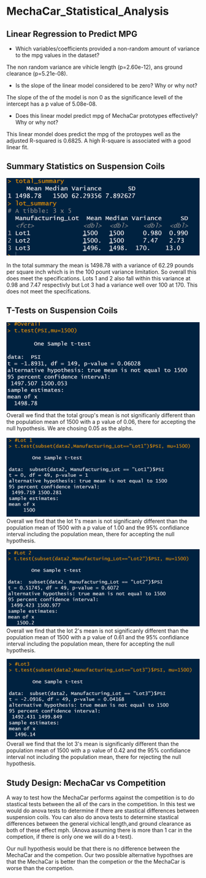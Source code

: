 # MechaCar_Statistical_Analysis

## Linear Regression to Predict MPG

*  Which variables/coefficients provided a non-random amount of variance to the mpg values in the dataset?

The non random variance are vihicle length (p=2.60e-12), ans ground clearance (p=5.21e-08).

* Is the slope of the linear model considered to be zero? Why or why not?

The slope of the of the model is non 0 as the significance levell of the intercept has a p value of 5.08e-08. 

* Does this linear model predict mpg of MechaCar prototypes effectively? Why or why not?

This linear mondel does predict the mpg of the protoypes well as the adjusted R-squared is 0.6825. A high R-square is associated with a good linear fit.

## Summary Statistics on Suspension Coils
![p1](/Resources/summary.png)

In the total summary the mean is 1498.78 with a variance of 62.29 pounds per square inch which is in the 100 pount variance limitation. So overall this does meet the specifications. 
Lots 1 and 2 also fall within this variance at 0.98 and 7.47 respectivly but Lot 3 had a variance well over 100 at 170. This does not meet the specifications. 


## T-Tests on Suspension Coils
![p1](/Resources/Overall.png)
Overall we find that the total group's mean is not significanly different than the population mean of 1500 with a p value of 0.06, there for accepting the null hypothesis. We are chosing 0.05 as the alphs.

![p1](/Resources/lot1.png)
Overall we find that the lot 1's mean is not significanly different than the population mean of 1500 with a p value of 1.00 and the 95% confidiance interval including the population mean, there for accepting the null hypothesis. 

![p1](/Resources/lot2.png)
Overall we find that the lot 2's mean is not significanly different than the population mean of 1500 with a p value of 0.61 and the 95% confidiance interval including the population mean, there for accepting the null hypothesis. 

![p1](/Resources/lot3.png)
Overall we find that the lot 3's mean is  significanly different than the population mean of 1500 with a p value of 0.42 and the 95% confidiance interval not including the population mean, there for rejecting the null hypothesis.

## Study Design: MechaCar vs Competition

A way to test how the MechaCar performs against the competition is to do stastical tests between the all of the cars in the competition. In this test we would do anova tests to determine if there are stastical differences between suspension coils. You can also do anova tests to determine stastical differences between the general vichical length,and ground clearance as both of these effect mph. (Anova assuming there is more than 1 car in the competion, if there is only one we will do a t-test).

Our null hypothesis would be that there is no difference between the MechaCar and the competion.
Our two possible alternative hypothses are that the MechaCar is better than the competion or the the MechaCar is worse than the competion.




